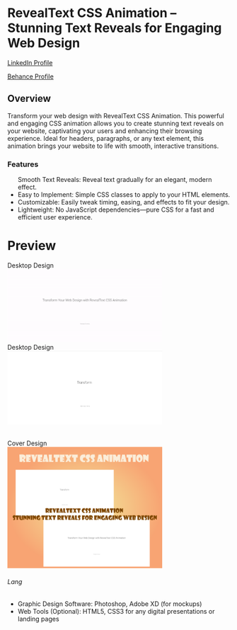 # RevealText CSS Animation – Stunning Text Reveals for Engaging Web Design

<a href="https://www.linkedin.com/in/dharmendraverma95/" target="_blank">LinkedIn Profile </a>

<a href="https://www.behance.net/dhirukumar" target="_blank">Behance Profile </a>

## Overview
Transform your web design with RevealText CSS Animation. This powerful and engaging CSS animation allows you to create stunning text reveals on your website, captivating your users and enhancing their browsing experience. Ideal for headers, paragraphs, or any text element, this animation brings your website to life with smooth, interactive transitions.



### Features
<ul>
  Smooth Text Reveals: Reveal text gradually for an elegant, modern effect.
</li>
  <li>Easy to Implement: Simple CSS classes to apply to your HTML elements.</li>
  <li>Customizable: Easily tweak timing, easing, and effects to fit your design.</li>
  <li>Lightweight: No JavaScript dependencies—pure CSS for a fast and efficient user experience.
</li>
</ul>

# Preview
<span>Desktop Design</span>
<br />
<a href="#" target="_blank">
<img style="width:350px;" src="./heroBannerTextAnimation.gif" alt="" /></a>
<br />
<span>Desktop Design</span>
<br />
<a href="#" target="_blank">
<img style="width:350px;" src="./heroBannerTextAnimation_startPoint.png" alt="" /></a>
<br />
<a href="#" target="_blank">
<img style="width:350px;" src="./heroBannerTextAnimation_eendPoint.png" alt="" /></a>
<br />

<span>Cover Design</span>
<br />
<a href="#" target="_blank">
<img style="width:350px;" src="./cover_design.png" alt="" /></a>
<br />
###### Lang
<ul>
  <li>Graphic Design Software: Photoshop, Adobe XD (for mockups)</li>
  <li>Web Tools (Optional): HTML5, CSS3 for any digital presentations or landing pages</li>

</ul>





